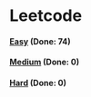 # Leetcode

<h4><a href="https://github.com/lon-yang/leetcode/blob/master/docs/Easy.md">Easy</a>  (Done: 74)</h4>
<h4><a href="https://github.com/lon-yang/leetcode/blob/master/docs/Medium.md">Medium</a>  (Done: 0)</h4>
<h4><a href="https://github.com/lon-yang/leetcode/blob/master/docs/Hard.md">Hard</a>  (Done: 0)</h4>
